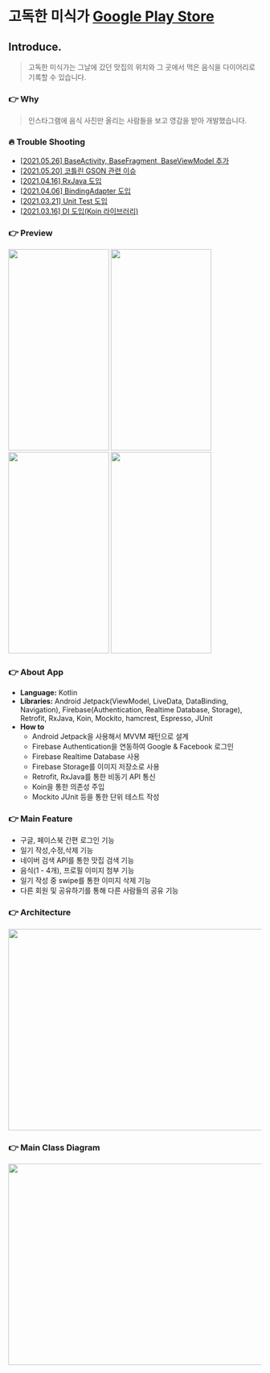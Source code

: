 # 고독한 미식가 [Google Play Store](https://play.google.com/store/apps/details?id=org.ybk.fooddiaryapp)

## Introduce.

> 고독한 미식가는 그날에 갔던 맛집의 위치와 그 곳에서 먹은 음식을 다이어리로 기록할 수 있습니다.

### :point_right: Why
> 인스타그램에 음식 사진만 올리는 사람들을 보고 영감을 받아 개발했습니다.

### :fire: Trouble Shooting

- [[2021.05.26] BaseActivity, BaseFragment, BaseViewModel 추가](https://github.com/YunByungKwan/LonelyFoodApp/wiki/%5B2021.05.26%5D-BaseActivity,-BaseFragment,-BaseViewModel-%EC%B6%94%EA%B0%80)
- [[2021.05.20] 코틀린 GSON 관련 이슈](https://github.com/YunByungKwan/LonelyFoodApp/wiki/%5B2021.05.20%5D-%EC%BD%94%ED%8B%80%EB%A6%B0-GSON-%EA%B4%80%EB%A0%A8-%EC%9D%B4%EC%8A%88)
- [[2021.04.16] RxJava 도입](https://github.com/YunByungKwan/LonelyFoodApp/wiki/%5B2021.04.16%5D-RxJava-%EB%8F%84%EC%9E%85)
- [[2021.04.06] BindingAdapter 도입](https://github.com/YunByungKwan/LonelyFoodApp/wiki/%5B2021.04.06%5D-BindingAdapter-%EB%8F%84%EC%9E%85)
- [[2021.03.21] Unit Test 도입](https://github.com/YunByungKwan/LonelyFoodApp/wiki/%5B2021.03.21%5D-Unit-Test-%EB%8F%84%EC%9E%85)
- [[2021.03.16] DI 도입(Koin 라이브러리)](https://github.com/YunByungKwan/LonelyFoodApp/wiki/%5B2021.03.16%5D-DI-%EB%8F%84%EC%9E%85(Koin-%EB%9D%BC%EC%9D%B4%EB%B8%8C%EB%9F%AC%EB%A6%AC))

### :point_right: Preview

<img src="https://user-images.githubusercontent.com/51109517/113472872-ddb16200-94a0-11eb-8731-9abdeda63754.gif" width=200 height=400/> <img src="https://user-images.githubusercontent.com/51109517/113472937-3ed93580-94a1-11eb-8ac1-91a2ae00452c.gif" width=200 height=400/> <img src="https://user-images.githubusercontent.com/51109517/113472941-43055300-94a1-11eb-901c-bb2d3a87e622.gif" width=200 height=400/> <img src="https://user-images.githubusercontent.com/51109517/113472940-413b8f80-94a1-11eb-8dd1-148084c23445.gif" width=200 height=400/>

### :point_right: About App

- <B>Language:</B> Kotlin
- <B>Libraries:</B> Android Jetpack(ViewModel, LiveData, DataBinding, Navigation), Firebase(Authentication, Realtime Database, Storage), Retrofit, RxJava, Koin, Mockito, hamcrest, Espresso, JUnit
- <B>How to</B>
  - Android Jetpack을 사용해서 MVVM 패턴으로 설계
  - Firebase Authentication을 연동하여 Google & Facebook 로그인
  - Firebase Realtime Database 사용
  - Firebase Storage를 이미지 저장소로 사용
  - Retrofit, RxJava를 통한 비동기 API 통신
  - Koin을 통한 의존성 주입
  - Mockito JUnit 등을 통한 단위 테스트 작성

### :point_right: Main Feature

- 구글, 페이스북 간편 로그인 기능
- 일기 작성,수정,삭제 기능
- 네이버 검색 API를 통한 맛집 검색 기능
- 음식(1 - 4개), 프로필 이미지 첨부 기능
- 일기 작성 중 swipe를 통한 이미지 삭제 기능
- 다른 회원 및 공유하기를 통해 다른 사람들의 공유 기능

### :point_right: Architecture

<img src="https://user-images.githubusercontent.com/51109517/115983229-f19d3f00-a5da-11eb-9720-4f27e267a319.png" width=700 height=400/>

### :point_right: Main Class Diagram

<img src="https://user-images.githubusercontent.com/51109517/118401924-91ae2b80-b6a2-11eb-957a-d49f5a03fc2d.png" width=700 height=400/>

<br>

